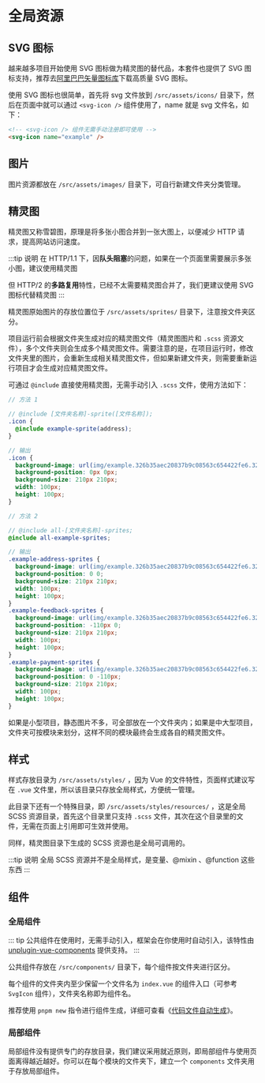 # 全局资源

## SVG 图标

越来越多项目开始使用 SVG 图标做为精灵图的替代品，本套件也提供了 SVG 图标支持，推荐去[阿里巴巴矢量图标库](https://www.iconfont.cn/)下载高质量 SVG 图标。

使用 SVG 图标也很简单，首先将 svg 文件放到 `/src/assets/icons/` 目录下，然后在页面中就可以通过 `<svg-icon />` 组件使用了，name 就是 svg 文件名，如下：

```html
<!-- <svg-icon /> 组件无需手动注册即可使用 -->
<svg-icon name="example" />
```

## 图片

图片资源都放在 `/src/assets/images/` 目录下，可自行新建文件夹分类管理。

## 精灵图

精灵图又称雪碧图，原理是将多张小图合并到一张大图上，以便减少 HTTP 请求，提高网站访问速度。

:::tip 说明
在 HTTP/1.1 下，因**队头阻塞**的问题，如果在一个页面里需要展示多张小图，建议使用精灵图

但 HTTP/2 的**多路复用**特性，已经不太需要精灵图合并了，我们更建议使用 SVG 图标代替精灵图
:::

精灵图原始图片的存放位置位于 `/src/assets/sprites/` 目录下，注意按文件夹区分。

项目运行前会根据文件夹生成对应的精灵图文件（精灵图图片和 `.scss` 资源文件），多个文件夹则会生成多个精灵图文件。需要注意的是，在项目运行时，修改文件夹里的图片，会重新生成相关精灵图文件，但如果新建文件夹，则需要重新运行项目才会生成对应精灵图文件。

可通过 `@include` 直接使用精灵图，无需手动引入 `.scss` 文件，使用方法如下：

```scss
// 方法 1

// @include [文件夹名称]-sprite([文件名称]);
.icon {
  @include example-sprite(address);
}

// 输出
.icon {
  background-image: url(img/example.326b35aec20837b9c08563c654422fe6.326b35ae.png);
  background-position: 0px 0px;
  background-size: 210px 210px;
  width: 100px;
  height: 100px;
}
```

```scss
// 方法 2

// @include all-[文件夹名称]-sprites;
@include all-example-sprites;

// 输出
.example-address-sprites {
  background-image: url(img/example.326b35aec20837b9c08563c654422fe6.326b35ae.png);
  background-position: 0 0;
  background-size: 210px 210px;
  width: 100px;
  height: 100px;
}
.example-feedback-sprites {
  background-image: url(img/example.326b35aec20837b9c08563c654422fe6.326b35ae.png);
  background-position: -110px 0;
  background-size: 210px 210px;
  width: 100px;
  height: 100px;
}
.example-payment-sprites {
  background-image: url(img/example.326b35aec20837b9c08563c654422fe6.326b35ae.png);
  background-position: 0 -110px;
  background-size: 210px 210px;
  width: 100px;
  height: 100px;
}
```

如果是小型项目，静态图片不多，可全部放在一个文件夹内；如果是中大型项目，文件夹可按模块来划分，这样不同的模块最终会生成各自的精灵图文件。

## 样式

样式存放目录为 `/src/assets/styles/` ，因为 Vue 的文件特性，页面样式建议写在 `.vue` 文件里，所以该目录只存放全局样式，方便统一管理。

此目录下还有一个特殊目录，即 `/src/assets/styles/resources/` ，这是全局 SCSS 资源目录，首先这个目录里只支持 `.scss` 文件，其次在这个目录里的文件，无需在页面上引用即可生效并使用。

同样，精灵图目录下生成的 SCSS 资源也是全局可调用的。

:::tip 说明
全局 SCSS 资源并不是全局样式，是变量、@mixin 、@function 这些东西
:::

## 组件

### 全局组件

::: tip
公共组件在使用时，无需手动引入，框架会在你使用时自动引入，该特性由 [unplugin-vue-components](https://github.com/antfu/unplugin-vue-components) 提供支持。
:::

公共组件存放在 `/src/components/` 目录下，每个组件按文件夹进行区分。

每个组件的文件夹内至少保留一个文件名为 `index.vue` 的组件入口（可参考 `SvgIcon` 组件），文件夹名称即为组件名。

推荐使用 `pnpm new` 指令进行组件生成，详细可查看《[代码文件自动生成](plop)》。

### 局部组件

局部组件没有提供专门的存放目录，我们建议采用就近原则，即局部组件与使用页面离得越近越好。你可以在每个模块的文件夹下，建立一个 `components` 文件夹用于存放局部组件。